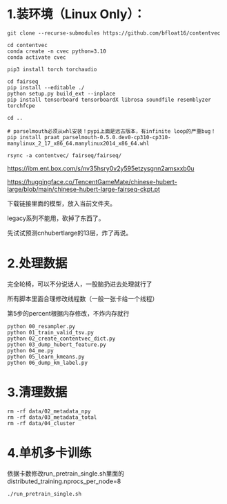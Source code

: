 # 1.装环境（Linux Only）：
```
git clone --recurse-submodules https://github.com/bfloat16/contentvec

cd contentvec
conda create -n cvec python=3.10
conda activate cvec

pip3 install torch torchaudio

cd fairseq
pip install --editable ./
python setup.py build_ext --inplace
pip install tensorboard tensorboardX librosa soundfile resemblyzer torchfcpe

cd ..

# parselmouth必须从whl安装！pypi上面是远古版本，有infinite loop的严重bug！
pip install praat_parselmouth-0.5.0.dev0-cp310-cp310-manylinux_2_17_x86_64.manylinux2014_x86_64.whl

rsync -a contentvec/ fairseq/fairseq/
```
https://ibm.ent.box.com/s/nv35hsry0v2y595etzysgnn2amsxxb0u

https://huggingface.co/TencentGameMate/chinese-hubert-large/blob/main/chinese-hubert-large-fairseq-ckpt.pt

下载链接里面的模型，放入当前文件夹。

legacy系列不能用，砍掉了东西了。

先试试预测cnhubertlarge的13层，炸了再说。

# 2.处理数据
完全轮椅，可以不分说话人，一股脑扔进去处理就行了

所有脚本里面合理修改线程数（一般一张卡给一个线程）

第5步的percent根据内存修改，不炸内存就行
```
python 00_resampler.py
python 01_train_valid_tsv.py
python 02_create_contentvec_dict.py
python 03_dump_hubert_feature.py
python 04_me.py
python 05_learn_kmeans.py
python 06_dump_km_label.py
```
# 3.清理数据
```
rm -rf data/02_metadata_npy
rm -rf data/03_metadata_total
rm -rf data/04_cluster
```
# 4.单机多卡训练

依据卡数修改run_pretrain_single.sh里面的distributed_training.nprocs_per_node=8
```
./run_pretrain_single.sh
```

